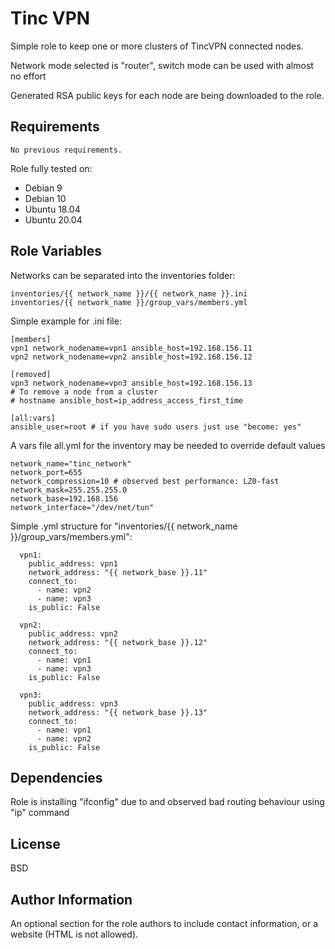 Tinc VPN
========

Simple role to keep one or more clusters of TincVPN connected nodes.

Network mode selected is "router", switch mode can be used with almost no effort

Generated RSA public keys for each node are being downloaded to the role. 

Requirements
------------
``No previous requirements.`` 

Role fully tested on:
- Debian 9
- Debian 10
- Ubuntu 18.04 
- Ubuntu 20.04

Role Variables
--------------
Networks can be separated into the inventories folder:

    inventories/{{ network_name }}/{{ network_name }}.ini
    inventories/{{ network_name }}/group_vars/members.yml
    
Simple example for .ini file:

    [members]
    vpn1 network_nodename=vpn1 ansible_host=192.168.156.11
    vpn2 network_nodename=vpn2 ansible_host=192.168.156.12
    
    [removed]
    vpn3 network_nodename=vpn3 ansible_host=192.168.156.13
    # To remove a node from a cluster
    # hostname ansible_host=ip_address_access_first_time
      
    [all:vars]
    ansible_user=root # if you have sudo users just use "become: yes"
   
A vars file all.yml for the inventory may be needed to override default values

    network_name="tinc_network"
    network_port=655
    network_compression=10 # observed best performance: LZ0-fast
    network_mask=255.255.255.0
    network_base=192.168.156
    network_interface="/dev/net/tun"

Simple .yml structure for "inventories/{{ network_name }}/group_vars/members.yml":

      vpn1:
        public_address: vpn1
        network_address: "{{ network_base }}.11"
        connect_to:
          - name: vpn2
          - name: vpn3
        is_public: False
    
      vpn2:
        public_address: vpn2
        network_address: "{{ network_base }}.12"
        connect_to:
          - name: vpn1
          - name: vpn3
        is_public: False
    
      vpn3:
        public_address: vpn3
        network_address: "{{ network_base }}.13"
        connect_to:
          - name: vpn1
          - name: vpn2
        is_public: False


Dependencies
------------

Role is installing "ifconfig" due to and observed bad routing behaviour using "ip" command


License
-------

BSD

Author Information
------------------

An optional section for the role authors to include contact information, or a website (HTML is not allowed).
